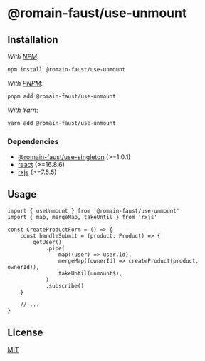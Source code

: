 # @romain-faust/use-unmount

## Installation

_With [NPM](https://www.npmjs.com/)_:

```bash
npm install @romain-faust/use-unmount
```

_With [PNPM](https://pnpm.io/)_:

```bash
pnpm add @romain-faust/use-unmount
```

_With [Yarn](https://classic.yarnpkg.com/)_:

```bash
yarn add @romain-faust/use-unmount
```

### Dependencies

-   [@romain-faust/use-singleton](https://www.npmjs.com/package/@romain-faust/use-singleton) (>=1.0.1)
-   [react](https://www.npmjs.com/package/react) (>=16.8.6)
-   [rxjs](https://www.npmjs.com/package/rxjs) (>=7.5.5)

## Usage

<!-- prettier-ignore -->
```tsx
import { useUnmount } from '@romain-faust/use-unmount'
import { map, mergeMap, takeUntil } from 'rxjs'

const CreateProductForm = () => {
    const handleSubmit = (product: Product) => {
        getUser()
            .pipe(
                map((user) => user.id),
                mergeMap((ownerId) => createProduct(product, ownerId)),
                takeUntil(unmount$),
            )
            .subscribe()
    }

    // ...
}
```

## License

[MIT](./license.md)

